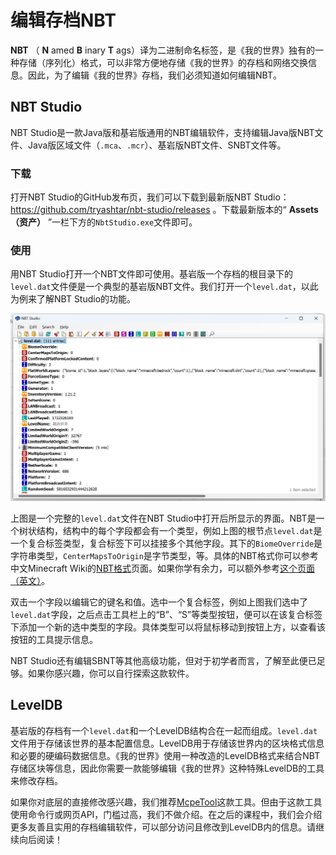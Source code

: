 # 编辑存档NBT

 **NBT** （ **N** amed **B** inary  **T** ags）译为二进制命名标签，是《我的世界》独有的一种存储（序列化）格式，可以非常方便地存储《我的世界》的存档和网络交换信息。因此，为了编辑《我的世界》存档，我们必须知道如何编辑NBT。

## NBT Studio

NBT Studio是一款Java版和基岩版通用的NBT编辑软件，支持编辑Java版NBT文件、Java版区域文件（`.mca`、`.mcr`）、基岩版NBT文件、SNBT文件等。

### 下载

打开NBT Studio的GitHub发布页，我们可以下载到最新版NBT Studio：https://github.com/tryashtar/nbt-studio/releases 。下载最新版本的“ **Assets（资产）** ”一栏下方的`NbtStudio.exe`文件即可。

### 使用

用NBT Studio打开一个NBT文件即可使用。基岩版一个存档的根目录下的`level.dat`文件便是一个典型的基岩版NBT文件。我们打开一个`level.dat`，以此为例来了解NBT Studio的功能。

![image-20240802194912573](./assets/image-20240802194912573-1722599353716-67.png)

上图是一个完整的`level.dat`文件在NBT Studio中打开后所显示的界面。NBT是一个树状结构，结构中的每个字段都会有一个类型，例如上图的根节点`level.dat`是一个复合标签类型，复合标签下可以挂接多个其他字段。其下的`BiomeOverride`是字符串类型，`CenterMapsToOrigin`是字节类型，等。具体的NBT格式你可以参考中文Minecraft Wiki的[NBT格式](https://zh.minecraft.wiki/w/NBT%E6%A0%BC%E5%BC%8F)页面。如果你学有余力，可以额外参考[这个页面（英文）](https://wiki.vg/NBT)。

双击一个字段以编辑它的键名和值。选中一个复合标签，例如上图我们选中了`level.dat`字段，之后点击工具栏上的“B”、“S”等类型按钮，便可以在该复合标签下添加一个新的选中类型的字段。具体类型可以将鼠标移动到按钮上方，以查看该按钮的工具提示信息。

NBT Studio还有编辑SBNT等其他高级功能，但对于初学者而言，了解至此便已足够。如果你感兴趣，你可以自行探索这款软件。

## LevelDB

基岩版的存档有一个`level.dat`和一个LevelDB结构合在一起而组成。`level.dat`文件用于存储该世界的基本配置信息。LevelDB用于存储该世界内的区块格式信息和必要的硬编码数据信息。《我的世界》使用一种改造的LevelDB格式来结合NBT存储区块等信息，因此你需要一款能够编辑《我的世界》这种特殊LevelDB的工具来修改存档。

如果你对底层的直接修改感兴趣，我们推荐[McpeTool](https://github.com/midnightfreddie/McpeTool)这款工具。但由于这款工具使用命令行或网页API，门槛过高，我们不做介绍。在之后的课程中，我们会介绍更多友善且实用的存档编辑软件，可以部分访问且修改到LevelDB内的信息。请继续向后阅读！